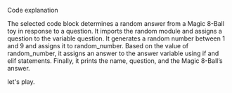 Code explanation

The selected code block determines a random answer from a Magic 8-Ball toy in response to a question. It imports the random module and assigns a question to the variable question. It generates a random number between 1 and 9 and assigns it to random_number. Based on the value of random_number, it assigns an answer to the answer variable using if and elif statements. Finally, it prints the name, question, and the Magic 8-Ball’s answer.

let's play.